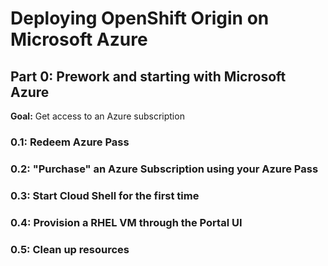 # Deploying OpenShift Origin on Microsoft Azure

## Part 0: Prework and starting with Microsoft Azure
**Goal:** Get access to an Azure subscription

### 0.1: Redeem Azure Pass

### 0.2: "Purchase" an Azure Subscription using your Azure Pass

### 0.3: Start Cloud Shell for the first time

### 0.4: Provision a RHEL VM through the Portal UI

### 0.5: Clean up resources
